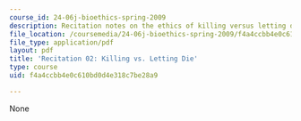 ```yaml
---
course_id: 24-06j-bioethics-spring-2009
description: Recitation notes on the ethics of killing versus letting die.
file_location: /coursemedia/24-06j-bioethics-spring-2009/f4a4ccbb4e0c610bd0d4e318c7be28a9_MIT24_06Js09_rec02.pdf
file_type: application/pdf
layout: pdf
title: 'Recitation 02: Killing vs. Letting Die'
type: course
uid: f4a4ccbb4e0c610bd0d4e318c7be28a9

---
```

None